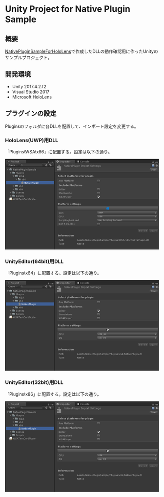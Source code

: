 # Unity Project for Native Plugin Sample

## 概要
[NativePluginSampleForHoloLens](https://github.com/sotanmochi/NativePluginSampleForHoloLens)で作成したDLLの動作確認用に作ったUnityのサンプルプロジェクト。

## 開発環境
- Unity 2017.4.2.f2
- Visual Studio 2017
- Microsoft HoloLens

## プラグインの設定
Pluginsのフォルダに各DLLを配置して、インポート設定を変更する。

### HoloLens(UWP)用DLL
「Plugins\WSA\x86」に配置する。設定は以下の通り。

<img src="Images/PluginSettingUWP.png">

### UnityEditor(64bit)用DLL
「Plugins\x64」に配置する。設定は以下の通り。

<img src="Images/PluginSettingEditor64.png">

### UnityEditor(32bit)用DLL
「Plugins\x86」に配置する。設定は以下の通り。

<img src="Images/PluginSettingEditor32.png">
